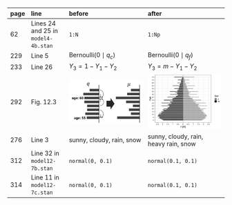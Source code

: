 | page | line | before | after |
|:-----------|:------------|:------------|:------------|
| 62 | Lines 24 and 25 in `model4-4b.stan` | `1:N` |  `1:Np` |
| 229 | Line 5 | $\text{Bernoulli}(0 \mid q_c)$ | $\text{Bernoulli}(0 \mid q_f)$ |
| 233 | Line 26 | $Y_3 = 1 - Y_1 - Y_2$ | $Y_3 = m - Y_1 - Y_2$ |
| 292 | Fig. 12.3 | ![fig wrong](chap12/output/fig12-4.png) | ![fig correct](chap12/output/fig12-3.png) |
| 276 | Line 3 | sunny, cloudy, rain, snow | sunny, cloudy, rain, heavy rain, snow |
| 312 | Line 32 in `model12-7b.stan` | `normal(0, 0.1)`  | `normal(0.1, 0.1)` |
| 314 | Line 11 in `model12-7c.stan` | `normal(0, 0.1)`  | `normal(0.1, 0.1)` |
